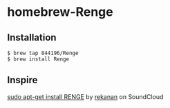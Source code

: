# homebrew-Renge


## Installation
```shellsession
$ brew tap 844196/Renge
$ brew install Renge
```


## Inspire
[sudo apt-get install RENGE](https://soundcloud.com/rekanan/sudo-apt-get-install-renge) by [rekanan](https://soundcloud.com/rekanan) on SoundCloud
